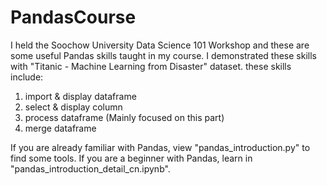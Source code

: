 # PandasCourse
I held the Soochow University Data Science 101 Workshop and these are some useful Pandas skills taught in my course.
I demonstrated these skills with "Titanic - Machine Learning from Disaster" dataset.
these skills include: 
  1. import & display dataframe
  2. select & display column
  3. process dataframe (Mainly focused on this part)
  4. merge dataframe

If you are already familiar with Pandas, view "pandas_introduction.py" to find some tools.
If you are a beginner with Pandas, learn in "pandas_introduction_detail_cn.ipynb".
